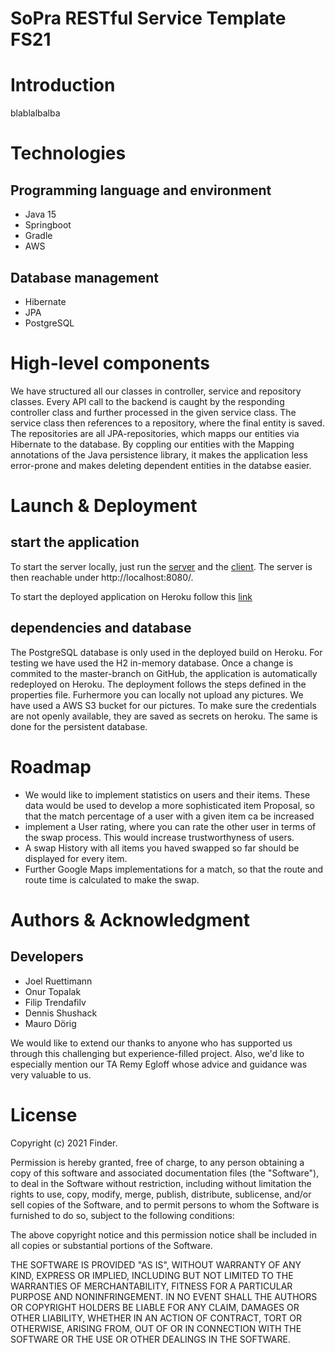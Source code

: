 # SoPra RESTful Service Template FS21

# Introduction
blablalbalba



# Technologies
## Programming language and environment
* Java 15
* Springboot
* Gradle
* AWS

## Database management
* Hibernate
* JPA
* PostgreSQL

# High-level components
We have structured all our classes in controller, service and repository classes. Every API call to the backend is caught by the responding controller class and further processed in the given service class. The service class then references to a repository, where the final entity is saved. The repositories are all JPA-repositories, which mapps our entities via Hibernate to the database. By coppling our entities with the Mapping annotations of the Java persistence library, it makes the application less error-prone and makes deleting dependent entities in the databse easier.

# Launch & Deployment
## start the application
To start the server locally, just run the [server](https://github.com/sopra-fs21-group-12/serverGroup12) and the [client](https://github.com/sopra-fs21-group-12/clientGroup12).
The server is then reachable under http://localhost:8080/.

To start the deployed application on Heroku follow this [link](http://sopra-fs21-group-12-client.herokuapp.com/)

## dependencies and database
The PostgreSQL database is only used in the deployed build on Heroku. For testing we have used the H2 in-memory database.
Once a change is commited to the master-branch on GitHub, the application is automatically redeployed on Heroku. The deployment follows the steps defined in the properties file.
Furhermore you can locally not upload any pictures. We have used a AWS S3 bucket for our pictures. To make sure the credentials are not openly available, they are saved as secrets on heroku. The same is done for the persistent database. 

# Roadmap
* We would like to implement statistics on users and their items. These data would be used to develop a more sophisticated item Proposal, so that the match percentage of a user with a given item ca be increased
* implement a User rating, where you can rate the other user in terms of the swap process. This would increase trustworthyness of users.
* A swap History with all items you haved swapped so far should be displayed for every item.
* Further Google Maps implementations for a match, so that the route and route time is calculated to make the swap.   

# Authors & Acknowledgment
## Developers
* Joel Ruettimann
* Onur Topalak
* Filip Trendafilv
* Dennis Shushack
* Mauro Dörig
    
We would like to extend our thanks to anyone who has supported us through this challenging but experience-filled project. Also, we'd like to especially mention our TA  Remy Egloff whose advice and guidance was very valuable to us.

# License
Copyright (c) 2021 Finder.

Permission is hereby granted, free of charge, to any person obtaining a copy of this software and associated documentation files (the "Software"), to deal in the Software without restriction, including without limitation the rights to use, copy, modify, merge, publish, distribute, sublicense, and/or sell copies of the Software, and to permit persons to whom the Software is furnished to do so, subject to the following conditions:

The above copyright notice and this permission notice shall be included in all copies or substantial portions of the Software.

THE SOFTWARE IS PROVIDED "AS IS", WITHOUT WARRANTY OF ANY KIND, EXPRESS OR IMPLIED, INCLUDING BUT NOT LIMITED TO THE WARRANTIES OF MERCHANTABILITY, FITNESS FOR A PARTICULAR PURPOSE AND NONINFRINGEMENT. IN NO EVENT SHALL THE AUTHORS OR COPYRIGHT HOLDERS BE LIABLE FOR ANY CLAIM, DAMAGES OR OTHER LIABILITY, WHETHER IN AN ACTION OF CONTRACT, TORT OR OTHERWISE, ARISING FROM, OUT OF OR IN CONNECTION WITH THE SOFTWARE OR THE USE OR OTHER DEALINGS IN THE SOFTWARE.
